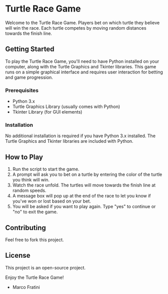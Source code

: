 # Turtle Race Game

Welcome to the Turtle Race Game. Players bet on which turtle they believe will win the race. Each turtle competes by moving random distances towards the finish line.

## Getting Started

To play the Turtle Race Game, you'll need to have Python installed on your computer, along with the Turtle Graphics and Tkinter libraries. This game runs on a simple graphical interface and requires user interaction for betting and game progression.

### Prerequisites

- Python 3.x
- Turtle Graphics Library (usually comes with Python)
- Tkinter Library (for GUI elements)

### Installation

No additional installation is required if you have Python 3.x installed. The Turtle Graphics and Tkinter libraries are included with Python.

## How to Play

1. Run the script to start the game.
2. A prompt will ask you to bet on a turtle by entering the color of the turtle you think will win.
3. Watch the race unfold. The turtles will move towards the finish line at random speeds.
4. A message box will pop up at the end of the race to let you know if you've won or lost based on your bet.
5. You will be asked if you want to play again. Type "yes" to continue or "no" to exit the game.

## Contributing

Feel free to fork this project.

## License

This project is an open-source project.

Enjoy the Turtle Race Game!

- Marco Fratini
